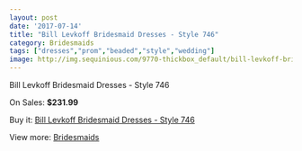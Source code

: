 ```yaml
---
layout: post
date: '2017-07-14'
title: "Bill Levkoff Bridesmaid Dresses - Style 746"
category: Bridesmaids
tags: ["dresses","prom","beaded","style","wedding"]
image: http://img.sequinious.com/9770-thickbox_default/bill-levkoff-bridesmaid-dresses-style-746.jpg
---
```

Bill Levkoff Bridesmaid Dresses - Style 746

On Sales: **$231.99**
<a href="https://www.sequinious.com/bridesmaids/4285-bill-levkoff-bridesmaid-dresses-style-746.html"><amp-img layout="responsive" width="600" height="600" src="//img.sequinious.com/9770-thickbox_default/bill-levkoff-bridesmaid-dresses-style-746.jpg" alt="Bill Levkoff Bridesmaid Dresses - Style 746 0" /></a>
<a href="https://www.sequinious.com/bridesmaids/4285-bill-levkoff-bridesmaid-dresses-style-746.html"><amp-img layout="responsive" width="600" height="600" src="//img.sequinious.com/9771-thickbox_default/bill-levkoff-bridesmaid-dresses-style-746.jpg" alt="Bill Levkoff Bridesmaid Dresses - Style 746 1" /></a>

Buy it: [Bill Levkoff Bridesmaid Dresses - Style 746](https://www.sequinious.com/bridesmaids/4285-bill-levkoff-bridesmaid-dresses-style-746.html "Bill Levkoff Bridesmaid Dresses - Style 746")

View more: [Bridesmaids](https://www.sequinious.com/3-bridesmaids "Bridesmaids")